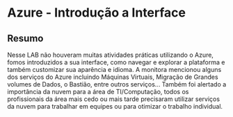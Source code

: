 # Azure - Introdução a Interface
## Resumo
Nesse LAB não houveram muitas atividades práticas utilizando o Azure, fomos introduzidos a sua interface, como navegar e explorar a plataforma e também customizar sua aparência e idioma. A monitora mencionou alguns dos serviços do Azure incluindo Máquinas Virtuais, Migração de Grandes volumes de Dados, o Bastião, entre outros serviços... Também foi alertado a importância da nuvem para a área de TI/Computação, todos os profissionais da área mais cedo ou mais tarde precisaram utilizar serviços da nuvem para trabalhar em equipes ou para otimizar o trabalho individual.
